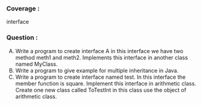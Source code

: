 <h3>Coverage :</h3>

interface

<h3>Question :</h3> 

<ol type="A">
<li>Write a program to create interface A in this interface we have two method meth1 and meth2. Implements this interface in another class named MyClass.</li>

<li>Write a program to give example for multiple inheritance in Java.</li>

<li>Write a program to create interface named test. In this interface the member function is square. Implement this interface in arithmetic class.<br>
Create one new class called ToTestInt in this class use the object of arithmetic class.</li>
</ol>